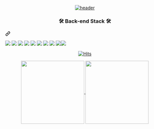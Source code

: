 <div align="center">
  
  [![header](https://capsule-render.vercel.app/api?type=venom&height=300&color=3A4A51&text=A%20Steady%20Developer&fontAlignY=50&reversal=false&section=header&textBg=false&fontAlign=50)](https://github.com/CHISANW)
  
</div>

<div class="markdown-heading" dir="auto"><h3 align="center" class="heading-element" dir="auto">🛠 Back-end Stack 🛠</h3><a id="user-content--tech-stack-" class="anchor-element" aria-label="Permalink: 🛠 Tech Stack 🛠" href="#-tech-stack-"><svg class="octicon octicon-link" viewBox="0 0 16 16" version="1.1" width="16" height="16" aria-hidden="true"><path d="m7.775 3.275 1.25-1.25a3.5 3.5 0 1 1 4.95 4.95l-2.5 2.5a3.5 3.5 0 0 1-4.95 0 .751.751 0 0 1 .018-1.042.751.751 0 0 1 1.042-.018 1.998 1.998 0 0 0 2.83 0l2.5-2.5a2.002 2.002 0 0 0-2.83-2.83l-1.25 1.25a.751.751 0 0 1-1.042-.018.751.751 0 0 1-.018-1.042Zm-4.69 9.64a1.998 1.998 0 0 0 2.83 0l1.25-1.25a.751.751 0 0 1 1.042.018.751.751 0 0 1 .018 1.042l-1.25 1.25a3.5 3.5 0 1 1-4.95-4.95l2.5-2.5a3.5 3.5 0 0 1 4.95 0 .751.751 0 0 1-.018 1.042.751.751 0 0 1-1.042.018 1.998 1.998 0 0 0-2.83 0l-2.5 2.5a1.998 1.998 0 0 0 0 2.83Z"></path></svg></a></div>

<img src="https://img.shields.io/badge/Spring-FFFFFF?style=flat-round&logo=Spring&logoColor=000000"> <img src="https://img.shields.io/badge/SpringBoot-FFFFFF?style=flat-round&logo=springboot&logoColor=000000"> <img src="https://img.shields.io/badge/SpringSecurity-FFFFFF?style=flat-round&logo=springsecurity&logoColor=000000"> <img src="https://img.shields.io/badge/Jenkins-FFFFFF?style=flat-round&logo=jenkins&logoColor=000000"> <img src="https://img.shields.io/badge/MySQL-FFFFFF?style=flat-round&logo=mysql&logoColor=000000">
<img src="https://img.shields.io/badge/AWS-FFFFFF?style=flat-round&logo=amazonaws&logoColor=000000"> <img src="https://img.shields.io/badge/AWS EC2-FFFFFF?style=flat-round&logo=amazonec2&logoColor=000000"> <img src="https://img.shields.io/badge/JAVA-FFFFFF"> <img src="https://img.shields.io/badge/Docker-FFFFFF?style=flat-round&logo=docker&logoColor=000000"><img src="https://img.shields.io/badge/Git-FFFFFF?style=flat-round&logo=git&logoColor=000000">


<div align="center">
  

  [![Hits](https://hits.seeyoufarm.com/api/count/incr/badge.svg?url=https%3A%2F%2Fgithub.com%2FCHISANW&count_bg=%23C0BDBD&title_bg=%232D2D2D&icon=proxmox.svg&icon_color=%23FFFFFF&title=%EB%B0%A9%EB%AC%B8%EC%9E%90&edge_flat=false)](https://hits.seeyoufarm.com)
</div>
<!-- <div align="center"> -->

<!--  [![Solved.ac keuye0638](http://mazassumnida.wtf/api/v2/generate_badge?boj=keuye0638)](https://solved.ac/keuye0638) -->


</div>

<div align="center">
  
<a href="https://github.com/anuraghazra/github-readme-stats">
  <img height=200 align="center" src="https://github-readme-stats.vercel.app/api?username=CHISANW&amp;show_icons=true&amp;title_color=fff&amp;icon_color=79ff97&amp;text_color=9f9f9f&amp;bg_color=151515" style="max-width: 100%" />
</a>
<a href="https://github.com/anuraghazra/convoychat">
  <img height=200 align="center" src="https://github-readme-stats.vercel.app/api/top-langs?username=CHISANW&layout=compact&theme=highcontrast&langs_count=8&card_width=320" />
</a>

</div>
